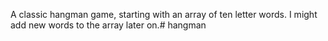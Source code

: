 A classic hangman game, starting with an array of ten letter words. I might add new words to the array later on.# hangman